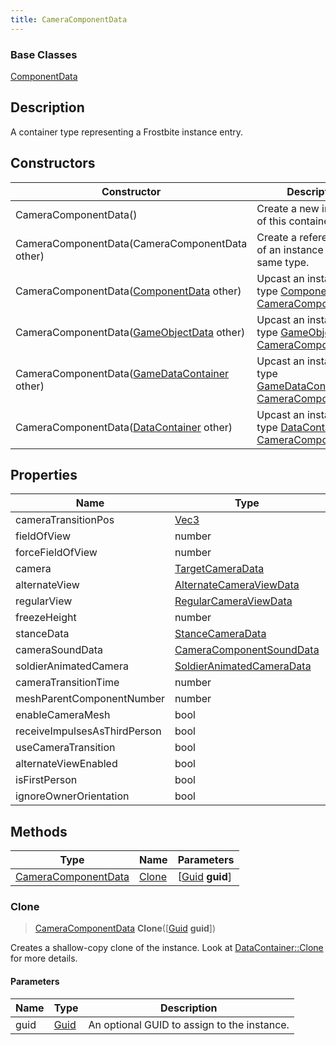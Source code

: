 ```yaml
---
title: CameraComponentData
---
```

### Base Classes

[ComponentData](/vext/ref/fb/componentdata/)

## Description

A container type representing a Frostbite instance entry.

## Constructors

| Constructor                                                                    | Description                                                                                                                   |
| ------------------------------------------------------------------------------ | ----------------------------------------------------------------------------------------------------------------------------- |
| CameraComponentData()                                                          | Create a new instance of this container type.                                                                                 |
| CameraComponentData(CameraComponentData other)                                 | Create a reference copy of an instance of the same type.                                                                      |
| CameraComponentData([ComponentData](/vext/ref/fb/componentdata/) other)                      | Upcast an instance of type [ComponentData](/vext/ref/fb/componentdata/) to [CameraComponentData](/vext/ref/fb/cameracomponentdata/).                      |
| CameraComponentData([GameObjectData](/vext/ref/fb/gameobjectdata/) other)                    | Upcast an instance of type [GameObjectData](/vext/ref/fb/gameobjectdata/) to [CameraComponentData](/vext/ref/fb/cameracomponentdata/).                    |
| CameraComponentData([GameDataContainer](/vext/ref/fb/gamedatacontainer/) other)              | Upcast an instance of type [GameDataContainer](/vext/ref/fb/gamedatacontainer/) to [CameraComponentData](/vext/ref/fb/cameracomponentdata/).              |
| CameraComponentData([DataContainer](/vext/ref/shared/class/datacontainer) other) | Upcast an instance of type [DataContainer](/vext/ref/shared/class/datacontainer) to [CameraComponentData](/vext/ref/fb/cameracomponentdata/). |

## Properties

| Name                         | Type                                                   | Description |
| ---------------------------- | ------------------------------------------------------ | ----------- |
| cameraTransitionPos          | [Vec3](/vext/ref/shared/class/vec3)                      |             |
| fieldOfView                  | number                                                 |             |
| forceFieldOfView             | number                                                 |             |
| camera                       | [TargetCameraData](/vext/ref/fb/targetcameradata/)                   |             |
| alternateView                | [AlternateCameraViewData](/vext/ref/fb/alternatecameraviewdata/)     |             |
| regularView                  | [RegularCameraViewData](/vext/ref/fb/regularcameraviewdata/)         |             |
| freezeHeight                 | number                                                 |             |
| stanceData                   | [StanceCameraData](/vext/ref/fb/stancecameradata/)                   |             |
| cameraSoundData              | [CameraComponentSoundData](/vext/ref/fb/cameracomponentsounddata/)   |             |
| soldierAnimatedCamera        | [SoldierAnimatedCameraData](/vext/ref/fb/soldieranimatedcameradata/) |             |
| cameraTransitionTime         | number                                                 |             |
| meshParentComponentNumber    | number                                                 |             |
| enableCameraMesh             | bool                                                   |             |
| receiveImpulsesAsThirdPerson | bool                                                   |             |
| useCameraTransition          | bool                                                   |             |
| alternateViewEnabled         | bool                                                   |             |
| isFirstPerson                | bool                                                   |             |
| ignoreOwnerOrientation       | bool                                                   |             |

## Methods

| Type                                       | Name            | Parameters                                     |
| ------------------------------------------ | --------------- | ---------------------------------------------- |
| [CameraComponentData](/vext/ref/fb/cameracomponentdata/) | [Clone](#clone) | \[[Guid](/vext/ref/shared/class/guid) **guid**\] |

### Clone

> [CameraComponentData](/vext/ref/fb/cameracomponentdata/) **Clone**(\[[Guid](/vext/ref/shared/class/guid) **guid**\])

Creates a shallow-copy clone of the instance. Look at [DataContainer::Clone](/vext/ref/shared/class/datacontainer#clone) for more details.

#### Parameters

| Name | Type         | Description                                 |
| ---- | ------------ | ------------------------------------------- |
| guid | [Guid](/vext/ref/shared/class/guid/) | An optional GUID to assign to the instance. |
